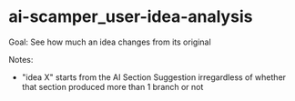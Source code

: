 # ai-scamper_user-idea-analysis

Goal: See how much an idea changes from its original

Notes:
- "idea X" starts from the AI Section Suggestion irregardless of whether that section produced more than 1 branch or not
